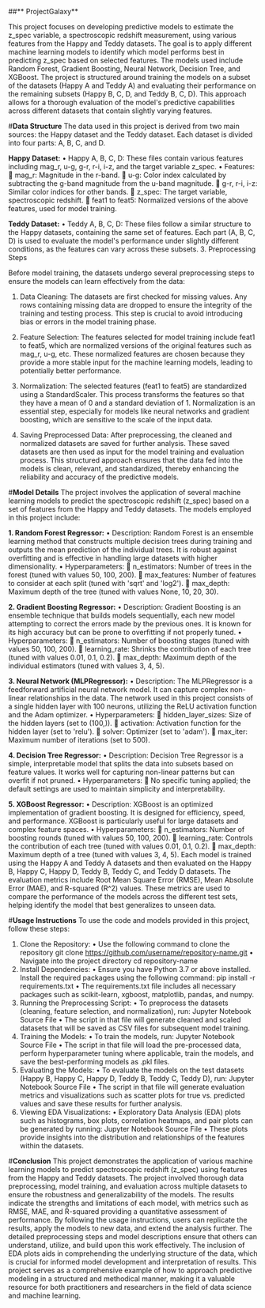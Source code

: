 ##** ProjectGalaxy**

This project focuses on developing predictive models to estimate the z_spec variable, a spectroscopic redshift measurement, using various features from the Happy and Teddy datasets. The goal is to apply different machine learning models to identify which model performs best in predicting z_spec based on selected features. The models used include Random Forest, Gradient Boosting, Neural Network, Decision Tree, and XGBoost.
The project is structured around training the models on a subset of the datasets (Happy A and Teddy A) and evaluating their performance on the remaining subsets (Happy B, C, D, and Teddy B, C, D). This approach allows for a thorough evaluation of the model's predictive capabilities across different datasets that contain slightly varying features.

#**Data Structure**
The data used in this project is derived from two main sources: the Happy dataset and the Teddy dataset. Each dataset is divided into four parts: A, B, C, and D.

**Happy Dataset:**
•	Happy A, B, C, D: These files contain various features including mag_r, u-g, g-r, r-i, i-z, and the target variable z_spec.
•	Features:
	mag_r: Magnitude in the r-band.
	u-g: Color index calculated by subtracting the g-band magnitude from the u-band magnitude.
	g-r, r-i, i-z: Similar color indices for other bands.
	z_spec: The target variable, spectroscopic redshift.
	feat1 to feat5: Normalized versions of the above features, used for model training.

**Teddy Dataset:**
•	Teddy A, B, C, D: These files follow a similar structure to the Happy datasets, containing the same set of features.
Each part (A, B, C, D) is used to evaluate the model's performance under slightly different conditions, as the features can vary across these subsets.
3. Preprocessing Steps

Before model training, the datasets undergo several preprocessing steps to ensure the models can learn effectively from the data:

1.	Data Cleaning: The datasets are first checked for missing values. Any rows containing missing data are dropped to ensure the integrity of the training and testing process. This step is crucial to avoid introducing bias or errors in the model training phase.

2.	Feature Selection: The features selected for model training include feat1 to feat5, which are normalized versions of the original features such as mag_r, u-g, etc. These normalized features are chosen because they provide a more stable input for the machine learning models, leading to potentially better performance.

3.	Normalization: The selected features (feat1 to feat5) are standardized using a StandardScaler. This process transforms the features so that they have a mean of 0 and a standard deviation of 1. Normalization is an essential step, especially for models like neural networks and gradient boosting, which are sensitive to the scale of the input data.

4.	Saving Preprocessed Data: After preprocessing, the cleaned and normalized datasets are saved for further analysis. These saved datasets are then used as input for the model training and evaluation process.
This structured approach ensures that the data fed into the models is clean, relevant, and standardized, thereby enhancing the reliability and accuracy of the predictive models.

#**Model Details**
The project involves the application of several machine learning models to predict the spectroscopic redshift (z_spec) based on a set of features from the Happy and Teddy datasets. The models employed in this project include:

**1.	Random Forest Regressor:**
•	Description: Random Forest is an ensemble learning method that constructs multiple decision trees during training and outputs the mean prediction of the individual trees. It is robust against overfitting and is effective in handling large datasets with higher dimensionality.
•	Hyperparameters:
	n_estimators: Number of trees in the forest (tuned with values 50, 100, 200).
	max_features: Number of features to consider at each split (tuned with 'sqrt' and 'log2').
	max_depth: Maximum depth of the tree (tuned with values None, 10, 20, 30).

**2.	Gradient Boosting Regressor:**
•	Description: Gradient Boosting is an ensemble technique that builds models sequentially, each new model attempting to correct the errors made by the previous ones. It is known for its high accuracy but can be prone to overfitting if not properly tuned.
•	Hyperparameters:
	n_estimators: Number of boosting stages (tuned with values 50, 100, 200).
	learning_rate: Shrinks the contribution of each tree (tuned with values 0.01, 0.1, 0.2).
	max_depth: Maximum depth of the individual estimators (tuned with values 3, 4, 5).

**3.	Neural Network (MLPRegressor):**
•	Description: The MLPRegressor is a feedforward artificial neural network model. It can capture complex non-linear relationships in the data. The network used in this project consists of a single hidden layer with 100 neurons, utilizing the ReLU activation function and the Adam optimizer.
•	Hyperparameters:
	hidden_layer_sizes: Size of the hidden layers (set to (100,)).
	activation: Activation function for the hidden layer (set to 'relu').
	solver: Optimizer (set to 'adam').
	max_iter: Maximum number of iterations (set to 500).

**4.	Decision Tree Regressor:**
•	Description: Decision Tree Regressor is a simple, interpretable model that splits the data into subsets based on feature values. It works well for capturing non-linear patterns but can overfit if not pruned.
•	Hyperparameters:
	No specific tuning applied; the default settings are used to maintain simplicity and interpretability.

**5.	XGBoost Regressor:**
•	Description: XGBoost is an optimized implementation of gradient boosting. It is designed for efficiency, speed, and performance. XGBoost is particularly useful for large datasets and complex feature spaces.
•	Hyperparameters:
	n_estimators: Number of boosting rounds (tuned with values 50, 100, 200).
	learning_rate: Controls the contribution of each tree (tuned with values 0.01, 0.1, 0.2).
	max_depth: Maximum depth of a tree (tuned with values 3, 4, 5).
Each model is trained using the Happy A and Teddy A datasets and then evaluated on the Happy B, Happy C, Happy D, Teddy B, Teddy C, and Teddy D datasets. The evaluation metrics include Root Mean Square Error (RMSE), Mean Absolute Error (MAE), and R-squared (R^2) values. These metrics are used to compare the performance of the models across the different test sets, helping identify the model that best generalizes to unseen data.


#**Usage Instructions**
To use the code and models provided in this project, follow these steps:
1.	Clone the Repository:
•	Use the following command to clone the repository
git clone https://github.com/username/repository-name.git
•	Navigate into the project directory
cd repository-name
2.	Install Dependencies:
•	Ensure you have Python 3.7 or above installed. Install the required packages using the following command:
pip install -r requirements.txt
•	The requirements.txt file includes all necessary packages such as scikit-learn, xgboost, matplotlib, pandas, and numpy.
3.	Running the Preprocessing Script:
•	To preprocess the datasets (cleaning, feature selection, and normalization), run:
Jupyter Notebook Source File
•	The script in that file will generate cleaned and scaled datasets that will be saved as CSV files for subsequent model training.
4.	Training the Models:
•	To train the models, run:
Jupyter Notebook Source File
•	The script in that file will load the pre-processed data, perform hyperparameter tuning where applicable, train the models, and save the best-performing models as .pkl files.
5.	Evaluating the Models:
•	To evaluate the models on the test datasets (Happy B, Happy C, Happy D, Teddy B, Teddy C, Teddy D), run:
Jupyter Notebook Source File
•	The script in that file will generate evaluation metrics and visualizations such as scatter plots for true vs. predicted values and save these results for further analysis.
6.	Viewing EDA Visualizations:
•	Exploratory Data Analysis (EDA) plots such as histograms, box plots, correlation heatmaps, and pair plots can be generated by running:
Jupyter Notebook Source File
•	These plots provide insights into the distribution and relationships of the features within the datasets.

#**Conclusion**
This project demonstrates the application of various machine learning models to predict spectroscopic redshift (z_spec) using features from the Happy and Teddy datasets. The project involved thorough data preprocessing, model training, and evaluation across multiple datasets to ensure the robustness and generalizability of the models. The results indicate the strengths and limitations of each model, with metrics such as RMSE, MAE, and R-squared providing a quantitative assessment of performance.
By following the usage instructions, users can replicate the results, apply the models to new data, and extend the analysis further. The detailed preprocessing steps and model descriptions ensure that others can understand, utilize, and build upon this work effectively. The inclusion of EDA plots aids in comprehending the underlying structure of the data, which is crucial for informed model development and interpretation of results.
This project serves as a comprehensive example of how to approach predictive modeling in a structured and methodical manner, making it a valuable resource for both practitioners and researchers in the field of data science and machine learning.


